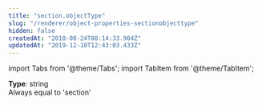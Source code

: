 ```yaml
---
title: "section.objectType"
slug: "/renderer/object-properties-sectionobjecttype"
hidden: false
createdAt: "2018-08-24T08:14:33.904Z"
updatedAt: "2019-12-10T12:43:03.433Z"
---
```


import Tabs from '@theme/Tabs';
import TabItem from '@theme/TabItem';

**Type**: string  
Always equal to 'section'

